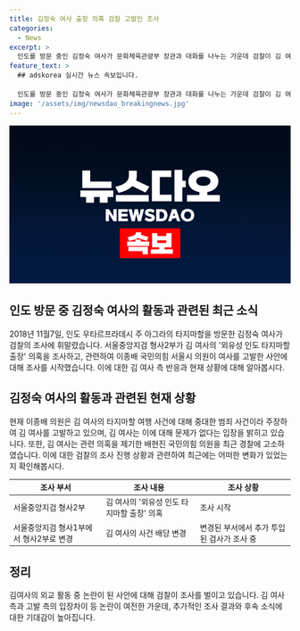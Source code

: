 ```yaml
---
title: 김정숙 여사 출장 의혹 검찰 고발인 조사
categories:
  - News
excerpt: >
  인도를 방문 중인 김정숙 여사가 문화체육관광부 장관과 대화를 나누는 가운데 검찰이 김 여사의 인도 출장 관련 의혹에 대한 고발인 조사에 착수했다. 김 여사는 인도 출장 의혹 뿐만 아니라 명품 재킷 수수 의혹과 청와대 경호원을 통한 수영 강습 의혹 등에 대해 고발받고 있으며, 이에 관련된 3건의 고발인 조사를 받고 있다. 이에 대해 김 여사 측은 문제가 없다는 입장이지만, 검찰은 관련 사건을 형사 2부로 배당하고 검사 1명을 추가 투입했다.
feature_text: >
  ## adskorea 실시간 뉴스 속보입니다.

  인도를 방문 중인 김정숙 여사가 문화체육관광부 장관과 대화를 나누는 가운데 검찰이 김 여사의 인도 출장 관련 의혹에 대한 고발인 조사에 착수했다. 김 여사는 인도 출장 의혹 뿐만 아니라 명품 재킷 수수 의혹과 청와대 경호원을 통한 수영 강습 의혹 등에 대해 고발받고 있으며, 이에 관련된 3건의 고발인 조사를 받고 있다. 이에 대해 김 여사 측은 문제가 없다는 입장이지만, 검찰은 관련 사건을 형사 2부로 배당하고 검사 1명을 추가 투입했다.
image: '/assets/img/newsdao_breakingnews.jpg'
---
```


<p><img src="/assets/img/newsdao_breakingnews.jpg" alt="adskorea 속보" /></p>

<h2 data-ke-size="size26">인도 방문 중 김정숙 여사의 활동과 관련된 최근 소식</h2>

<p data-ke-size="size16">2018년 11월7일, 인도 우타르프라데시 주 아그라의 타지마할을 방문한 김정숙 여사가 검찰의 조사에 휘말렸습니다. 서울중앙지검 형사2부가 김 여사의 '외유성 인도 타지마할 출장' 의혹을 조사하고, 관련하여 이종배 국민의힘 서울시 의원이 여사를 고발한 사안에 대해 조사를 시작했습니다. 이에 대한 김 여사 측 반응과 현재 상황에 대해 알아봅시다.</p>

<h2 data-ke-size="size26">김정숙 여사의 활동과 관련된 현재 상황</h2>

<p data-ke-size="size16">현재 이종배 의원은 김 여사의 타지마할 여행 사건에 대해 중대한 범죄 사건이라 주장하여 김 여사를 고발하고 있으며, 김 여사는 이에 대해 문제가 없다는 입장을 밝히고 있습니다. 또한, 김 여사는 관련 의혹을 제기한 배현진 국민의힘 의원을 최근 경찰에 고소하였습니다. 이에 대한 검찰의 조사 진행 상황과 관련하여 최근에는 어떠한 변화가 있었는지 확인해봅시다.</p>

<table>
    <thead>
        <tr>
            <th>조사 부서</th>
            <th>조사 내용</th>
            <th>조사 상황</th>
        </tr>
    </thead>
    <tbody>
        <tr>
            <td>서울중앙지검 형사2부</td>
            <td>김 여사의 '외유성 인도 타지마할 출장' 의혹</td>
            <td>조사 시작</td>
        </tr>
        <tr>
            <td>서울중앙지검 형사1부에서 형사2부로 변경</td>
            <td>김 여사의 사건 배당 변경</td>
            <td>변경된 부서에서 추가 투입된 검사가 조사 중</td>
        </tr>
    </tbody>
</table>

<h2 data-ke-size="size26">정리</h2>

<p data-ke-size="size16">김여사의 외교 활동 중 논란이 된 사안에 대해 검찰이 조사를 벌이고 있습니다. 김 여사측과 고발 측의 입장차이 등 논란이 여전한 가운데, 추가적인 조사 결과와 후속 소식에 대한 기대감이 높아집니다.</p>

